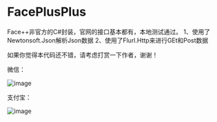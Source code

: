 # FacePlusPlus
Face++非官方的C#封装，官网的接口基本都有，本地测试通过。
1、使用了Newtonsoft.Json解析Json数据
2、使用了Flurl.Http来进行GEt和Post数据


如果你觉得本代码还不错，请考虑打赏一下作者，谢谢！

微信：

![image](https://github.com/hupo376787/FacePlusPlus/blob/master/%E5%BE%AE%E4%BF%A1%2B.png)


支付宝：

![image](https://github.com/hupo376787/FacePlusPlus/blob/master/%E6%94%AF%E4%BB%98%E5%AE%9D%2B.png)
